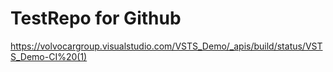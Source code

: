 # TestRepo for Github
https://volvocargroup.visualstudio.com/VSTS_Demo/_apis/build/status/VSTS_Demo-CI%20(1)
